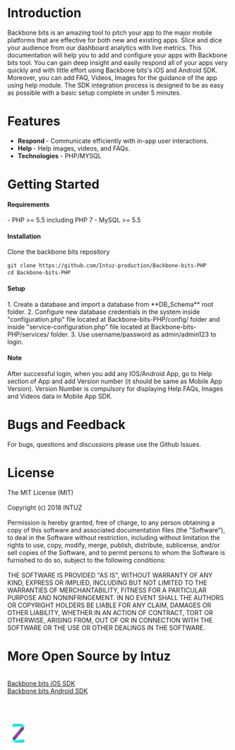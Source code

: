 <h1>Introduction</h1>
Backbone bits is an amazing tool to pitch your app to the major mobile platforms that are effective for both new and existing apps. Slice and dice your audience from our dashboard analytics with live metrics. This documentation will help you to add and configure your apps with Backbone bits tool. You can gain deep insight and easily respond all of your apps very quickly and with little effort using Backbone bits's iOS and Android SDK. Moreover, you can add FAQ, Videos, Images for the guidance of the app using help module. The SDK integration process is designed to be as easy as possible with a basic setup complete in under 5 minutes.

<br/>
<h1>Features</h1>

 - <b>Respond </b> - Communicate efficiently with in-app user interactions.
 - <b>Help </b>- Help images, videos, and FAQs.
 - <b>Technologies</b> - PHP/MYSQL


<h1>Getting Started</h1>

<h4>Requirements</h4>
- PHP >= 5.5 including PHP 7
- MySQL >= 5.5

<h4>Installation</h4>
Clone the backbone bits repository

```
git clone https://github.com/Intuz-production/Backbone-bits-PHP
cd Backbone-bits-PHP
```
<h4>Setup</h4>
1. Create a database and import a database from **DB_Schema** root folder.
2. Configure new database credentials in the system inside "configuration.php" file located at Backbone-bits-PHP/config/ folder and inside "service-configuration.php" file located at Backbone-bits-PHP/services/ folder.
3. Use username/password as admin/admin123 to login.

<h4>Note</h4>
After successful login, when you add any IOS/Android App, go to Help section of App and add Version number (it should be same as Mobile App Version). Version Number is compulsory for displaying Help FAQs, Images and Videos data in Mobile App SDK.


<h1>Bugs and Feedback</h1>

For bugs, questions and discussions please use the Github Issues.


<h1>License</h1>

The MIT License (MIT)
<br/><br/>
Copyright (c) 2018 INTUZ
<br/><br/>
Permission is hereby granted, free of charge, to any person obtaining a copy of this software and associated documentation files
(the "Software"), to deal in the Software without restriction, including without limitation the rights to use, copy, modify,
merge, publish, distribute, sublicense, and/or sell copies of the Software, and to permit persons to whom the Software is
furnished to do so, subject to the following conditions:
<br/><br/>
THE SOFTWARE IS PROVIDED "AS IS", WITHOUT WARRANTY OF ANY KIND, EXPRESS OR IMPLIED, INCLUDING BUT NOT LIMITED TO THE WARRANTIES OF
MERCHANTABILITY, FITNESS FOR A PARTICULAR PURPOSE AND NONINFRINGEMENT. IN NO EVENT SHALL THE AUTHORS OR COPYRIGHT HOLDERS BE
LIABLE FOR ANY CLAIM, DAMAGES OR OTHER LIABILITY, WHETHER IN AN ACTION OF CONTRACT, TORT OR OTHERWISE, ARISING FROM, OUT OF OR IN
CONNECTION WITH THE SOFTWARE OR THE USE OR OTHER DEALINGS IN THE SOFTWARE.

<h1>More Open Source by Intuz</h1>

<br/>
<a href="https://github.com/Intuz-production/Backbone-bits-iOS" target="_blank">Backbone bits iOS SDK</a>
<br/>
<a href="https://github.com/Intuz-production/Backbone-bits-Android" target="_blank">Backbone bits Android SDK</a>
 
<br/><br/>

<a href="https://www.intuz.com/" target="_blank"><img src="Screenshots/logo.jpg"></a>
